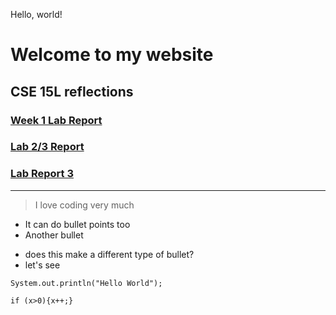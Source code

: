 Hello, world!

# Welcome to my website
## CSE 15L reflections
### [Week 1 Lab Report](https://sammyoroy.github.io/cse15l-lab-reports/Week1LabReport.html)
### [Lab 2/3 Report](https://sammyoroy.github.io/cse15l-lab-reports/LabReport2.html)
### [Lab Report 3](https://sammyoroy.github.io/cse15l-lab-reports/LabReport3.html)
---
> I love coding
> very much

* It can do bullet points too
* Another bullet
- does this make a different type of bullet?
- let's see

``` this is like Discord
System.out.println("Hello World");

if (x>0){x++;}
```
